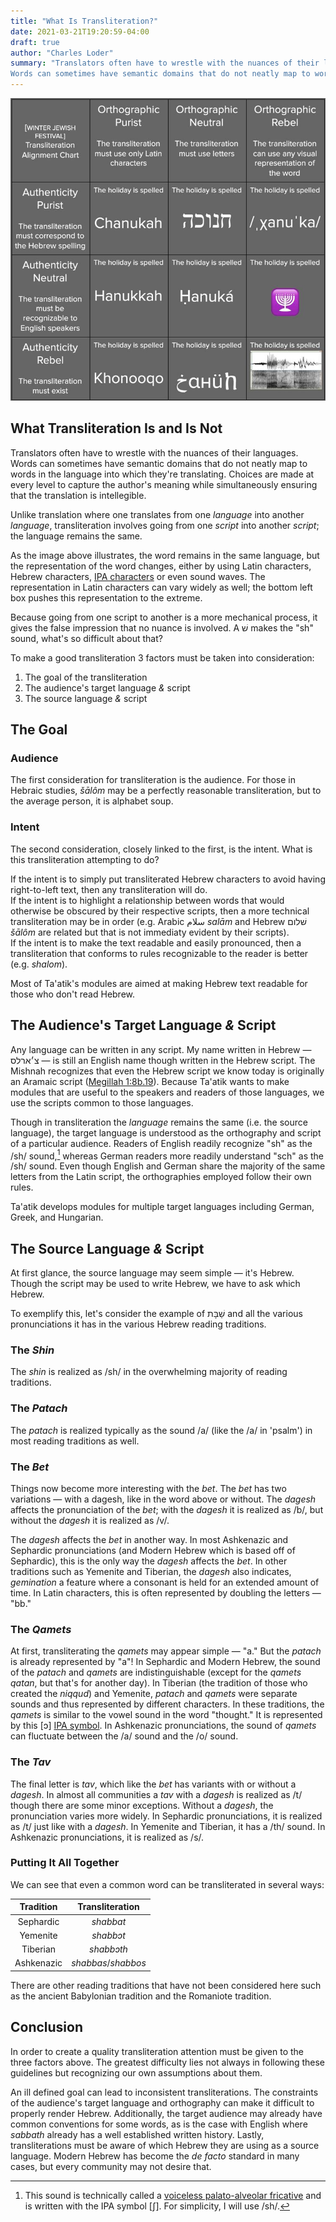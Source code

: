 ```yaml
---
title: "What Is Transliteration?"
date: 2021-03-21T19:20:59-04:00
draft: true
author: "Charles Loder"
summary: "Translators often have to wrestle with the nuances of their languages.
Words can sometimes have semantic domains that do not neatly map to words in the language into which they're translating. Unlike translation where one translates from one _language_ into another _language_, transliteration involves going from one _script_ into another _script_; the language remains the same."
---
```


![Hannukah Transliteration Chart](hannukah-transliteration-chart-50-percent.jpg)

## What Transliteration Is and Is Not

Translators often have to wrestle with the nuances of their languages.
Words can sometimes have semantic domains that do not neatly map to words in the language into which they're translating.
Choices are made at every level to capture the author's meaning while simultaneously ensuring that the translation is intellegible.

Unlike translation where one translates from one _language_ into another _language_, transliteration involves going from one _script_ into another _script_; the language remains the same.

As the image above illustrates, the word remains in the same language, but the representation of the word changes, either by using Latin characters, Hebrew characters, [IPA characters](https://en.wikipedia.org/wiki/International_Phonetic_Alphabet) or even sound waves.
The representation in Latin characters can vary widely as well; the bottom left box pushes this representation to the extreme.

Because going from one script to another is a more mechanical process, it gives the false impression that no nuance is involved.
A שׁ makes the "sh" sound, what's so difficult about that?

To make a good transliteration 3 factors must be taken into consideration:

1. The goal of the transliteration
2. The audience's target language _&_ script
3. The source language _&_ script

## The Goal

### Audience

The first consideration for transliteration is the audience.
For those in Hebraic studies, _šālôm_ may be a perfectly reasonable transliteration, but to the average person, it is alphabet soup.

### Intent

The second consideration, closely linked to the first, is the intent.
What is this transliteration attempting to do?

If the intent is to simply put transliterated Hebrew characters to avoid having right-to-left text, then any transliteration will do. <br/>
If the intent is to highlight a relationship between words that would otherwise be obscured by their respective scripts, then a more technical transliteration may be in order (e.g. Arabic سلام _salām_ and Hebrew שׁלום _šālôm_ are related but that is not immediaty evident by their scripts). <br/>
If the intent is to make the text readable and easily pronounced, then a transliteration that conforms to rules recognizable to the reader is better (e.g. _shalom_).

Most of Ta'atik's modules are aimed at making Hebrew text readable for those who don't read Hebrew.

## The Audience's Target Language _&_ Script

Any language can be written in any script.
My name written in Hebrew — צ׳ארלס — is still an English name though written in the Hebrew script.
The Mishnah recognizes that even the Hebrew script we know today is originally an Aramaic script ([Megillah 1:8b.19](https://www.sefaria.org/Megillah.8b.19?lang=bi)).
Because Ta'atik wants to make modules that are useful to the speakers and readers of those languages, we use the scripts common to those languages.

Though in transliteration the _language_ remains the same (i.e. the source language), the target language is understood as the orthography and script of a particular audience.
Readers of English readily recognize "sh" as the /sh/ sound,[^1] whereas German readers more readily understand "sch" as the /sh/ sound.
Even though English and German share the majority of the same letters from the Latin script, the orthographies employed follow their own rules.

[^1]: This sound is technically called a [voiceless palato-alveolar fricative](https://en.wikipedia.org/wiki/Voiceless_postalveolar_fricative#Voiceless_palato-alveolar_fricative) and is written with the IPA symbol [ʃ]. For simplicity, I will use /sh/.

Ta'atik develops modules for multiple target languages including German, Greek, and Hungarian.

## The Source Language _&_ Script

At first glance, the source language may seem simple — it's Hebrew.
Though the script may be used to write Hebrew, we have to ask which Hebrew.

To exemplify this, let's consider the example of שַׁבָּת and all the various pronunciations it has in the various Hebrew reading traditions.

### The _Shin_

The _shin_ is realized as /sh/ in the overwhelming majority of reading traditions.

### The _Patach_

The _patach_ is realized typically as the sound /a/ (like the /a/ in 'psalm') in most reading traditions as well.

### The _Bet_

Things now become more interesting with the _bet_.
The _bet_ has two variations — with a dagesh, like in the word above or without.
The _dagesh_ affects the pronunciation of the _bet_; with the _dagesh_ it is realized as /b/, but without the _dagesh_ it is realized as /v/.

The _dagesh_ affects the _bet_ in another way. In most Ashkenazic and Sephardic pronunciations (and Modern Hebrew which is based off of Sephardic), this is the only way the _dagesh_ affects the _bet_.
In other traditions such as Yemenite and Tiberian, the  _dagesh_ also indicates, _gemination_ a feature where a consonant is held for an extended amount of time.
In Latin characters, this is often represented by doubling the letters — "bb."

### The _Qamets_

At first, transliterating the _qamets_ may appear simple — "a."
But the _patach_ is already represented by "a"!
In Sephardic and Modern Hebrew, the sound of the _patach_ and _qamets_ are indistinguishable (except for the _qamets qatan_, but that's for another day).
In Tiberian (the tradition of those who created the _niqqud_) and Yemenite, _patach_ and _qamets_ were separate sounds and thus represented by different characters. In these traditions, the _qamets_ is similar to the vowel sound in the word "thought."
It is represented by this [ɔ] [IPA symbol](https://en.wikipedia.org/wiki/Open-mid_back_rounded_vowel).
In Ashkenazic pronunciations, the sound of _qamets_ can fluctuate between the /a/ sound and the /o/ sound.

### The _Tav_

The final letter is _tav_, which like the _bet_ has variants with or without a _dagesh_.
In almost all communities a _tav_ with a _dagesh_ is realized as /t/ though there are some minor exceptions.
Without a _dagesh_, the pronunciation varies more widely.
In Sephardic pronunciations,  it is realized as /t/ just like with a _dagesh_.
In Yemenite and Tiberian, it has a /th/ sound.
In Ashkenazic pronunciations, it is realized as /s/.

### Putting It All Together

We can see that even a common word can be transliterated in several ways:

| Tradition |   Transliteration   |
| :-------: | :-----------------: |
| Sephardic  |      _shabbat_      |
|  Yemenite   |      _shabbɔt_      |
| Tiberian  |     _shabbɔth_      |
| Ashkenazic | _shabbas_/_shabbos_ |

There are other reading traditions that have not been considered here such as the ancient Babylonian tradition and the Romaniote tradition.

## Conclusion

In order to create a quality transliteration attention must be given to the three factors above.
The greatest difficulty lies not always in following these guidelines but recognizing our own assumptions about them.

An ill defined goal can lead to inconsistent transliterations.
The constraints of the audience's target language and orthography can make it difficult to properly render Hebrew.
Additionally, the target audience may already have common conventions for some words, as is the case with English where _sabbath_ already has a well established written history.
Lastly, transliterations must be aware of which Hebrew they are using as a source language.
Modern Hebrew has become the _de facto_ standard in many cases, but every community may not desire that.
